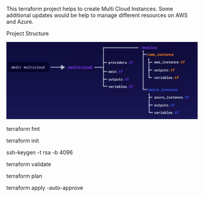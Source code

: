 This terraform project helps to create Multi Cloud Instances. Some additional updates would be help to manage different resources on AWS and Azure.

Project Structure

![Alt text](image.png)


terraform fmt

terraform init

ssh-keygen -t rsa -b 4096

terraform validate

terraform plan

terraform apply -auto-approve